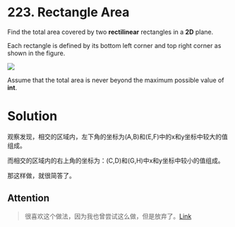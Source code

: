 # 223. Rectangle Area

Find the total area covered by two **rectilinear** rectangles in a **2D** plane.

Each rectangle is defined by its bottom left corner and top right corner as shown in the figure.

![](http://i.imgur.com/IsyTUW2.png)

Assume that the total area is never beyond the maximum possible value of **int**.

# Solution

观察发现，相交的区域内，左下角的坐标为(A,B)和(E,F)中的x和y坐标中较大的值组成。

而相交的区域内的右上角的坐标为：(C,D)和(G,H)中x和y坐标中较小的值组成。

那这样做，就很简答了。

## Attention

>很喜欢这个做法，因为我也曾尝试这么做，但是放弃了。<a href="https://discuss.leetcode.com/topic/17534/if-you-want-to-laugh-look-at-my-solution/13">Link</a>